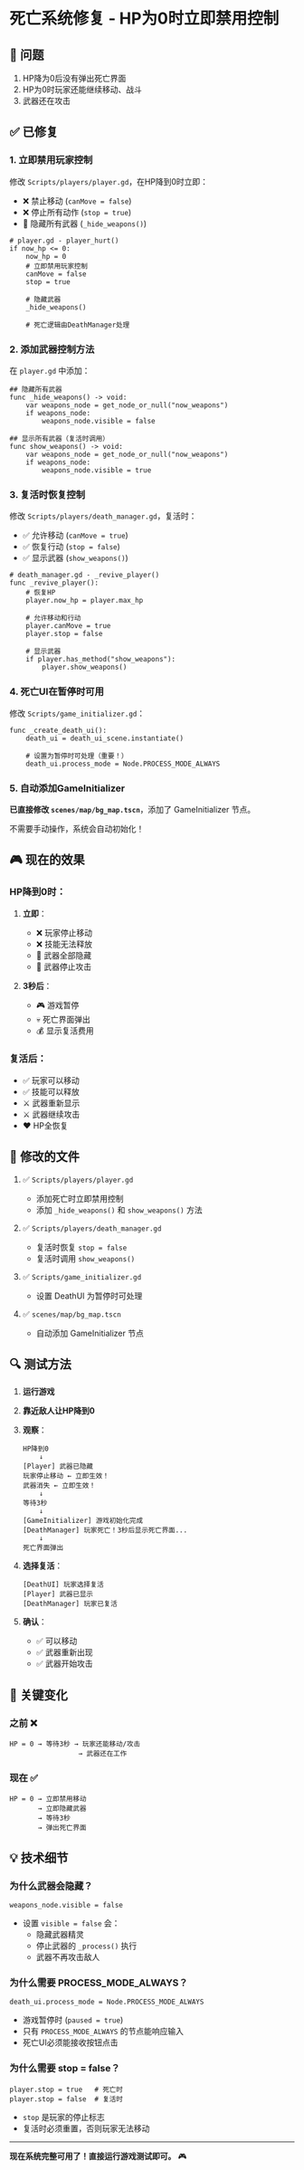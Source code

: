 # 死亡系统修复 - HP为0时立即禁用控制

## 🐛 问题

1. HP降为0后没有弹出死亡界面
2. HP为0时玩家还能继续移动、战斗
3. 武器还在攻击

## ✅ 已修复

### 1. 立即禁用玩家控制

修改 `Scripts/players/player.gd`，在HP降到0时立即：
- ❌ 禁止移动 (`canMove = false`)
- ❌ 停止所有动作 (`stop = true`)
- 👻 隐藏所有武器 (`_hide_weapons()`)

```gdscript
# player.gd - player_hurt()
if now_hp <= 0:
    now_hp = 0
    # 立即禁用玩家控制
    canMove = false
    stop = true
    
    # 隐藏武器
    _hide_weapons()
    
    # 死亡逻辑由DeathManager处理
```

### 2. 添加武器控制方法

在 `player.gd` 中添加：

```gdscript
## 隐藏所有武器
func _hide_weapons() -> void:
    var weapons_node = get_node_or_null("now_weapons")
    if weapons_node:
        weapons_node.visible = false

## 显示所有武器（复活时调用）
func show_weapons() -> void:
    var weapons_node = get_node_or_null("now_weapons")
    if weapons_node:
        weapons_node.visible = true
```

### 3. 复活时恢复控制

修改 `Scripts/players/death_manager.gd`，复活时：
- ✅ 允许移动 (`canMove = true`)
- ✅ 恢复行动 (`stop = false`)
- ✅ 显示武器 (`show_weapons()`)

```gdscript
# death_manager.gd - _revive_player()
func _revive_player():
    # 恢复HP
    player.now_hp = player.max_hp
    
    # 允许移动和行动
    player.canMove = true
    player.stop = false
    
    # 显示武器
    if player.has_method("show_weapons"):
        player.show_weapons()
```

### 4. 死亡UI在暂停时可用

修改 `Scripts/game_initializer.gd`：

```gdscript
func _create_death_ui():
    death_ui = death_ui_scene.instantiate()
    
    # 设置为暂停时可处理（重要！）
    death_ui.process_mode = Node.PROCESS_MODE_ALWAYS
```

### 5. 自动添加GameInitializer

**已直接修改 `scenes/map/bg_map.tscn`**，添加了 GameInitializer 节点。

不需要手动操作，系统会自动初始化！

## 🎮 现在的效果

### HP降到0时：
1. **立即**：
   - ❌ 玩家停止移动
   - ❌ 技能无法释放
   - 👻 武器全部隐藏
   - 🛑 武器停止攻击

2. **3秒后**：
   - 🎮 游戏暂停
   - 💀 死亡界面弹出
   - 💰 显示复活费用

### 复活后：
- ✅ 玩家可以移动
- ✅ 技能可以释放
- ⚔️ 武器重新显示
- ⚔️ 武器继续攻击
- ❤️ HP全恢复

## 📝 修改的文件

1. ✅ `Scripts/players/player.gd`
   - 添加死亡时立即禁用控制
   - 添加 `_hide_weapons()` 和 `show_weapons()` 方法

2. ✅ `Scripts/players/death_manager.gd`
   - 复活时恢复 `stop = false`
   - 复活时调用 `show_weapons()`

3. ✅ `Scripts/game_initializer.gd`
   - 设置 DeathUI 为暂停时可处理

4. ✅ `scenes/map/bg_map.tscn`
   - 自动添加 GameInitializer 节点

## 🔍 测试方法

1. **运行游戏**
2. **靠近敌人让HP降到0**
3. **观察**：
   ```
   HP降到0
       ↓
   [Player] 武器已隐藏
   玩家停止移动 ← 立即生效！
   武器消失 ← 立即生效！
       ↓
   等待3秒
       ↓
   [GameInitializer] 游戏初始化完成
   [DeathManager] 玩家死亡！3秒后显示死亡界面...
       ↓
   死亡界面弹出
   ```

4. **选择复活**：
   ```
   [DeathUI] 玩家选择复活
   [Player] 武器已显示
   [DeathManager] 玩家已复活
   ```

5. **确认**：
   - ✅ 可以移动
   - ✅ 武器重新出现
   - ✅ 武器开始攻击

## 🎯 关键变化

### 之前 ❌
```
HP = 0 → 等待3秒 → 玩家还能移动/攻击
                 → 武器还在工作
```

### 现在 ✅
```
HP = 0 → 立即禁用移动
       → 立即隐藏武器
       → 等待3秒
       → 弹出死亡界面
```

## 💡 技术细节

### 为什么武器会隐藏？

```gdscript
weapons_node.visible = false
```

- 设置 `visible = false` 会：
  - 隐藏武器精灵
  - 停止武器的 `_process()` 执行
  - 武器不再攻击敌人

### 为什么需要 PROCESS_MODE_ALWAYS？

```gdscript
death_ui.process_mode = Node.PROCESS_MODE_ALWAYS
```

- 游戏暂停时 (`paused = true`)
- 只有 `PROCESS_MODE_ALWAYS` 的节点能响应输入
- 死亡UI必须能接收按钮点击

### 为什么需要 stop = false？

```gdscript
player.stop = true   # 死亡时
player.stop = false  # 复活时
```

- `stop` 是玩家的停止标志
- 复活时必须重置，否则玩家无法移动

---

**现在系统完整可用了！直接运行游戏测试即可。** 🎮

